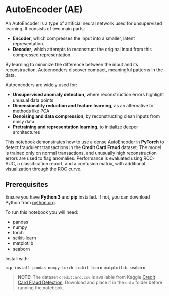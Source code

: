 # AutoEncoder (AE)

An AutoEncoder is a type of artificial neural network used for unsupervised learning. It consists of two main parts:  
- **Encoder**, which compresses the input into a smaller, latent representation.  
- **Decoder**, which attempts to reconstruct the original input from this compressed representation.  

By learning to minimize the difference between the input and its reconstruction, Autoencoders discover compact, meaningful patterns in the data.  

Autoencoders are widely used for:  
- **Unsupervised anomaly detection**, where reconstruction errors highlight unusual data points  
- **Dimensionality reduction and feature learning**, as an alternative to methods like PCA  
- **Denoising and data compression**, by reconstructing clean inputs from noisy data  
- **Pretraining and representation learning**, to initialize deeper architectures  

This notebook demonstrates how to use a dense AutoEncoder in **PyTorch** to detect fraudulent transactions in the **Credit Card Fraud** dataset. The model is trained only on normal transactions, and unusually high reconstruction errors are used to flag anomalies. Performance is evaluated using ROC-AUC, a classification report, and a confusion matrix, with additional visualization through the ROC curve.

## Prerequisites

Ensure you have **Python 3** and **pip** installed. If not, you can download Python from [python.org](https://www.python.org/).

To run this notebook you will need:
- pandas  
- numpy  
- torch  
- scikit-learn  
- matplotlib  
- seaborn

Install with:

```
pip install pandas numpy torch scikit-learn matplotlib seaborn
```
> **NOTE:** The dataset `creditcard.csv` is available from Kaggle [Credit Card Fraud Detection](https://www.kaggle.com/datasets/mlg-ulb/creditcardfraud). Download and place it in the `data` folder before running the notebook.